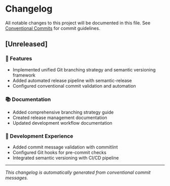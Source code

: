 # Changelog

All notable changes to this project will be documented in this file. See [Conventional Commits](https://conventionalcommits.org) for commit guidelines.

## [Unreleased]

### 🚀 Features
- Implemented unified Git branching strategy and semantic versioning framework
- Added automated release pipeline with semantic-release
- Configured conventional commit validation and automation

### 📚 Documentation
- Added comprehensive branching strategy guide
- Created release management documentation
- Updated development workflow documentation

### 🔧 Development Experience
- Added commit message validation with commitlint
- Configured Git hooks for pre-commit checks
- Integrated semantic versioning with CI/CD pipeline

---

*This changelog is automatically generated from conventional commit messages.*
